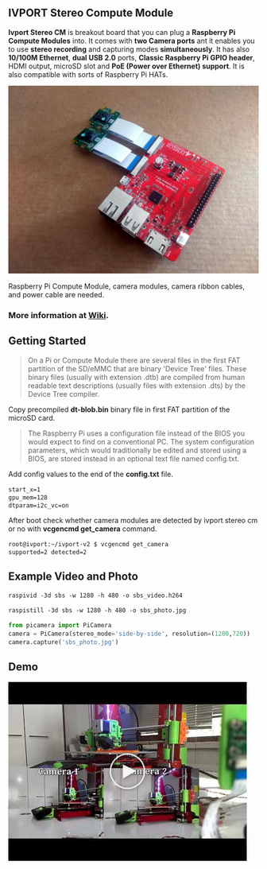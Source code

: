 IVPORT Stereo Compute Module
---

**Ivport Stereo CM** is breakout board that you can plug a **Raspberry Pi Compute Modules** into. It comes with **two Camera ports** ant it enables you to use **stereo recording** and capturing modes **simultaneously**. It has also **10/100M Ethernet**, **dual USB 2.0** ports, **Classic Raspberry Pi GPIO header**, HDMI output, microSD slot and **PoE (Power over Ethernet) support**. It is also compatible with sorts of Raspberry Pi HATs.

![alt ivport stereo cm](https://raw.githubusercontent.com/ivmech/ivport-stereo-cm/master/images/ivport_scm_03.jpg)

Raspberry Pi Compute Module, camera modules, camera ribbon cables, and power cable are needed.

### More information at [Wiki](https://github.com/ivmech/ivport-stereo-cm/wiki).


Getting Started
---

>On a Pi or Compute Module there are several files in the first FAT partition of the SD/eMMC that are binary 'Device Tree' files. These binary files (usually with extension .dtb) are compiled from human readable text descriptions (usually files with extension .dts) by the Device Tree compiler.

Copy precompiled **dt-blob.bin** binary file in first FAT partition of the microSD card.

>The Raspberry Pi uses a configuration file instead of the BIOS you would expect to find on a conventional PC. The system configuration parameters, which would traditionally be edited and stored using a BIOS, are stored instead in an optional text file named config.txt.

Add config values to the end of the **config.txt** file.

```
start_x=1
gpu_mem=128
dtparam=i2c_vc=on
```

After boot check whether camera modules are detected by ivport stereo cm or no with **vcgencmd get_camera** command.

```shell
root@ivport:~/ivport-v2 $ vcgencmd get_camera
supported=2 detected=2
```

Example Video and Photo
---

```shell
raspivid -3d sbs -w 1280 -h 480 -o sbs_video.h264
```

```shell
raspistill -3d sbs -w 1280 -h 480 -o sbs_photo.jpg
```

```python
from picamera import PiCamera
camera = PiCamera(stereo_mode='side-by-side', resolution=(1280,720))
camera.capture('sbs_photo.jpg')
```

Demo
---

[![Ivport Stereo CM Video](https://raw.githubusercontent.com/ivmech/ivport-stereo-cm/master/images/youtube_thumbnail_01.jpg)](http://www.youtube.com/watch?v=e6cvI44fX18 "Ivport Stereo CM")
